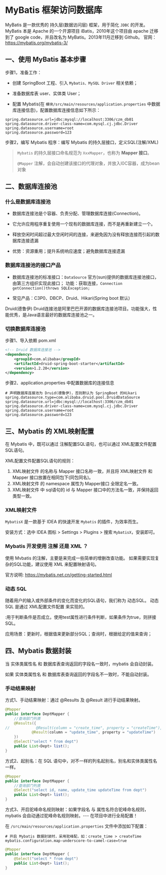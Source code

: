# MyBatis 框架访问数据库

MyBatis 是一款优秀的 持久层(数据访问层) 框架，用于简化 `JDBC` 的开发。
MyBatis 本是 Apache 的一个开源项目 iBatis，2010年这个项目由 apache 迁移到了 google code，并且改名为 MyBatis。2013年11月迁移到 Github。
官网：<https://mybatis.org/mybatis-3/>

## 一、使用 MyBatis 基本步骤

步骤1，准备工作：

* 创建 SpringBoot 工程、引入 `Mybatis、MySQL Driver` 相关依赖；

* 准备数据库表 user、实体类 User；

* 配置 Mybatis(在 `模块/src/main/resources/application.properties` 中数据库连接信息)，配置数据库连接信息如下所示：

```
spring.datasource.url=jdbc:mysql://localhost:3306/czm_db01
spring.datasource.driver-class-name=com.mysql.cj.jdbc.Driver
spring.datasource.username=root
spring.datasource.password=123
```

步骤2，编写 Mybatis 程序：编写 Mybatis 的持久层接口，定义SQL(注解/XML)

> `Mybatis` 的持久层接口命名规范为 `XxxMapper`，也称为 **Mapper 接口**。
>
> `@Mapper` 注解，会自动创建该接口的代理对象，并放入I0C容器，成为bean对象


## 二、数据库连接池

### 什么是数据库连接池

* 数据库连接池是个容器、负责分配、管理数据库连接(Connection)。

* 它允许应用程序重复使用一个现有的数据库连接，而不是再重新建立一个。

* 释放空闲时间超过最大空闲时间的连接，来避免因为没有释放连接而引起的数据库连接遗漏

* 优势：资源重用；提升系统响应速度；避免数据库连接遗漏

### 数据库连接池的接口产品

* 数据库连接池的标准接口：`DataSource`
  官方(sun)提供的数据库连接池接口，由第三方组织实现此接口；
  功能：获取连接，`Connection getConnection()throws SQLException;`

* 常见产品：C3P0、DBCP、Druid、Hikari(Spring boot 默认)

Druid(德鲁伊)
Druid连接池是阿里巴巴开源的数据库连接池项目。功能强大，性能优秀，是Java语言最好的数据库连接池之一。

### 切换数据库连接池

步骤1、导入依赖 pom.xml
```xml
<!-- Druid 数据库连接池 -->
<dependency>
	<groupId>com.alibaba</groupId>
	<artifactId>druid-spring-boot-starter</artifactId>
	<version>1.2.20</version>
</dependency>
```
步骤2、application.properties 中配置数据库的连接信息

```
# 声明数据库连接池为 Druid(德鲁伊)，否则默认为 SpringBoot 的Hikari
spring.datasource.type=com.alibaba.druid.pool.DruidDataSource
spring.datasource.url=jdbc:mysql://localhost:3306/czm_db01
spring.datasource.driver-class-name=com.mysql.cj.jdbc.Driver
spring.datasource.username=root
spring.datasource.password=123
```

## 三、Mybatis 的 XML映射配置

在 Mybatis 中，既可以通过 注解配置SQL语句，也可以通过 XML配置文件配置SQL语句。

XML配置文件配置SQL语句的规则：
1. XML映射文件 的名称与 Mapper 接口名称一致，并且将 XML映射文件 和 Mapper 接口放置在相同包下(同包同名)。
2. XML映射文件 的 namespace 属性为 Mapper接口 全限定名一致。
3. XML映射文件 中 sql语句的 id 与 Mapper 接口中的方法名一致，并保持返回类型一致。

### XML映射文件

`MybatisX` 是一款基于 IDEA 的快速开发 `Mybatis` 的插件，为效率而生。

安装方式：选中 IDEA 图标 > Settings > Plugins > 搜索 `MybatisX`，安装即可。

### Mybatis 开发使用 注解 还是 XML ？

使用 Mvbatis 的注解，主要是来完成一些简单的增删改查功能。
如果需要实现复杂的SQL功能，建议使用 XML 来配置映射语句。

官方说明: <https://mybatis.net.cn/getting-started.html>

### 动态 SQL
随着用户的输入或外部条件的变化而变化的SQL语句，我们称为 动态SQL。
动态SQL 是通过 XML配置文件配置 来实现的。

<if>:用于判断条件是否成立。使用test属性进行条件判断，如果条件为true，则拼接SQL。

应用场景：更新时，根据值来更新部分SQL；查询时，根据给定的值来查询；

## 四、Mybatis 数据封装

当 实体类属性名 和 数据库表查询返回的字段名一致时，mybatis 会自动封装。

如果 实体类属性名 和 数据库表查询返回的字段名不一致时，不能自动封装。

### 手动结果映射

方式1、手动结果映射：通过 @Results 及 @Result 进行手动结果映射。
```java
@Mapper
public interface DeptMapper {
    //查询部门列表
    @Results({
//            @Result(column = "create_time", property = "createTime"),
            @Result(column = "update_time", property = "updateTime")
    })
    @Select("select * from dept")
    public List<Dept> list();
}
```

方式2、起别名：在 SQL 语句中，对不一样的列名起别名，别名和实体类属性名一样。

```java
@Mapper
public interface DeptMapper {
    //查询部门列表
    @Select("select id, name, update_time updateTime from dept")
    public List<Dept> list();
}
```

方式3、开启驼峰命名规则映射：如果字段名 与 属性名符合驼峰命名规则，mybatis 会自动通过驼峰命名规则映射。--- 在项目中进行全局配置！

在 `/src/main/resources/application.properties` 文件中添加如下配置：
```
# 开启 Mybatis 数据封装时，采用驼峰配，如：create_time > createTime
mybatis.configuration.map-underscore-to-camel-case=true
```
```java
@Mapper
public interface DeptMapper {
    @Select("select * from dept")
    public List<Dept> list();
}
```



